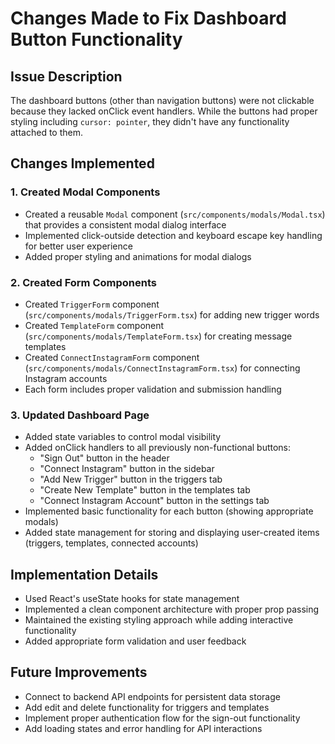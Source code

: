 # Changes Made to Fix Dashboard Button Functionality

## Issue Description
The dashboard buttons (other than navigation buttons) were not clickable because they lacked onClick event handlers. While the buttons had proper styling including `cursor: pointer`, they didn't have any functionality attached to them.

## Changes Implemented

### 1. Created Modal Components
- Created a reusable `Modal` component (`src/components/modals/Modal.tsx`) that provides a consistent modal dialog interface
- Implemented click-outside detection and keyboard escape key handling for better user experience
- Added proper styling and animations for modal dialogs

### 2. Created Form Components
- Created `TriggerForm` component (`src/components/modals/TriggerForm.tsx`) for adding new trigger words
- Created `TemplateForm` component (`src/components/modals/TemplateForm.tsx`) for creating message templates
- Created `ConnectInstagramForm` component (`src/components/modals/ConnectInstagramForm.tsx`) for connecting Instagram accounts
- Each form includes proper validation and submission handling

### 3. Updated Dashboard Page
- Added state variables to control modal visibility
- Added onClick handlers to all previously non-functional buttons:
  - "Sign Out" button in the header
  - "Connect Instagram" button in the sidebar
  - "Add New Trigger" button in the triggers tab
  - "Create New Template" button in the templates tab
  - "Connect Instagram Account" button in the settings tab
- Implemented basic functionality for each button (showing appropriate modals)
- Added state management for storing and displaying user-created items (triggers, templates, connected accounts)

## Implementation Details
- Used React's useState hooks for state management
- Implemented a clean component architecture with proper prop passing
- Maintained the existing styling approach while adding interactive functionality
- Added appropriate form validation and user feedback

## Future Improvements
- Connect to backend API endpoints for persistent data storage
- Add edit and delete functionality for triggers and templates
- Implement proper authentication flow for the sign-out functionality
- Add loading states and error handling for API interactions
